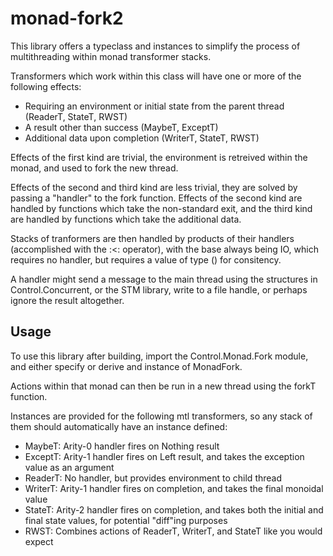 # monad-fork2

This library offers a typeclass and instances to simplify the process of multithreading within monad transformer stacks.

Transformers which work within this class will have one or more of the following effects:
* Requiring an environment or initial state from the parent thread (ReaderT, StateT, RWST)
* A result other than success (MaybeT, ExceptT)
* Additional data upon completion (WriterT, StateT, RWST)

Effects of the first kind are trivial, the environment is retreived within the monad, and used to fork the new thread.

Effects of the second and third kind are less trivial, they are solved by passing a "handler" to the fork function. Effects of the second kind are handled by functions which take the non-standard exit, and the third kind are handled by functions which take the additional data.

Stacks of tranformers are then handled by products of their handlers (accomplished with the :<: operator), with the base always being IO, which requires no handler, but requires a value of type () for consitency.

A handler might send a message to the main thread using the structures in Control.Concurrent, or the STM library, write to a file handle, or perhaps ignore the result altogether.

## Usage

To use this library after building, import the Control.Monad.Fork module, and either specify or derive and instance of MonadFork.

Actions within that monad can then be run in a new thread using the forkT function.

Instances are provided for the following mtl transformers, so any stack of them should automatically have an instance defined:

* MaybeT: Arity-0 handler fires on Nothing result
* ExceptT: Arity-1 handler fires on Left result, and takes the exception value as an argument
* ReaderT: No handler, but provides environment to child thread
* WriterT: Arity-1 handler fires on completion, and takes the final monoidal value
* StateT: Arity-2 handler fires on completion, and takes both the initial and final state values, for potential "diff"ing purposes
* RWST: Combines actions of ReaderT, WriterT, and StateT like you would expect
